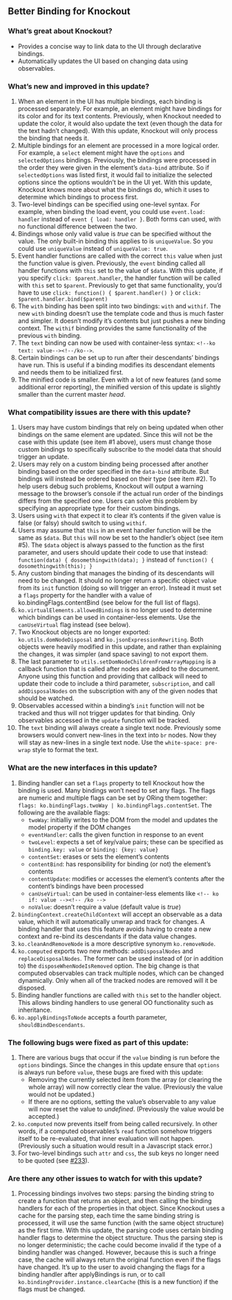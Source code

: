 ## Better Binding for Knockout

### What’s great about Knockout?

* Provides a concise way to link data to the UI through declarative bindings.
* Automatically updates the UI based on changing data using observables.

### What’s new and improved in this update?

1. When an element in the UI has multiple bindings, each binding is processed separately. For example, an element might have bindings for its color and for its text contents. Previously, when Knockout needed to update the color, it would also update the text (even though the data for the text hadn’t changed). With this update, Knockout will only process the binding that needs it.
2. Multiple bindings for an element are processed in a more logical order. For example, a `select` element might have the `options` and `selectedOptions` bindings. Previously, the bindings were processed in the order they were given in the element’s `data-bind` attribute. So if `selectedOptions` was listed first, it would fail to initialize the selected options since the options wouldn’t be in the UI yet. With this update, Knockout knows more about what the bindings do, which it uses to determine which bindings to process first.
3. Two-level bindings can be specified using one-level syntax. For example, when binding the load event, you could use `event.load: handler` instead of `event { load: handler }`. Both forms can used, with no functional difference between the two.
4. Bindings whose only valid value is *true* can be specified without the value. The only built-in binding this applies to is `uniqueValue`. So you could use `uniqueValue` instead of `uniqueValue: true`.
5. Event handler functions are called with the correct `this` value when just the function value is given. Previously, the `event` binding called all handler functions with `this` set to the value of `$data`. With this update, if you specify `click: $parent.handler`, the handler function will be called with `this` set to `$parent`. Previously to get that same functionality, you’d have to use `click: function() { $parent.handler() }` or `click: $parent.handler.bind($parent)`
6. The `with` binding has been split into two bindings: `with` and `withif`. The new `with` binding doesn’t use the template code and thus is much faster and simpler. It doesn’t modify it’s contents but just pushes a new binding context. The `withif` binding provides the same functionality of the previous `with` binding.
7. The `text` binding can now be used with container-less syntax: `<!--ko text: value--><!--/ko-->`.
8. Certain bindings can be set up to run after their descendants’ bindings have run. This is useful if a binding modifies its descendant elements and needs them to be initialized first.
9. The minified code is smaller. Even with a lot of new features (and some additional error reporting), the minified version of this update is slightly smaller than the current master *head*.

### What compatibility issues are there with this update?

1. Users may have custom bindings that rely on being updated when other bindings on the same element are updated. Since this will not be the case with this update (see item #1 above), users must change those custom bindings to specifically subscribe to the model data that should trigger an update.
2. Users may rely on a custom binding being processed after another binding based on the order specified in the `data-bind` attribute. But bindings will instead be ordered based on their type (see item #2). To help users debug such problems, Knockout will output a warning message to the browser’s console if the actual run order of the bindings differs from the specified one. Users can solve this problem by specifying an appropriate type for their custom bindings.
3. Users using `with` that expect it to clear it’s contents if the given value is false (or falsy) should switch to using `withif`.
4. Users may assume that `this` in an event handler function will be the same as `$data`. But `this` will now be set to the handler’s object (see item #5). The `$data` object is always passed to the function as the first parameter, and users should update their code to use that instead: `function(data) { dosomethingwith(data); }` instead of `function() { dosomethingwith(this); }`
5. Any custom binding that manages the binding of its descendants will need to be changed. It should no longer return a specific object value from its `init` function (doing so will trigger an error). Instead it must set a `flags` property for the handler with a value of ko.bindingFlags.contentBind (see below for the full list of flags).
6. `ko.virtualElements.allowedBindings` is no longer used to determine which bindings can be used in container-less elements. Use the `canUseVirtual` flag instead (see below).
7. Two Knockout objects are no longer exported: `ko.utils.domNodeDisposal` and `ko.jsonExpressionRewriting`. Both objects were heavily modified in this update, and rather than explaining the changes, it was simpler (and space saving) to not export them.
8. The last parameter to `utils.setDomNodeChildrenFromArrayMapping` is a callback function that is called after nodes are added to the document. Anyone using this function and providing that callback will need to update their code to include a third parameter, `subscription`, and call `addDisposalNodes` on the subscription with any of the given nodes that should be watched.
9. Observables accessed within a binding’s `init` function will not be tracked and thus will not trigger updates for that binding. Only observables accessed in the `update` function will be tracked.
10. The `text` binding will always create a single text node. Previously some browsers would convert new-lines in the text into `br` nodes. Now they will stay as new-lines in a single text node. Use the `white-space: pre-wrap` style to format the text.

### What are the new interfaces in this update?

1. Binding handler can set a `flags` property to tell Knockout how the binding is used. Many bindings won’t need to set any flags. The flags are numeric and multiple flags can be set by ORing them together: `flags: ko.bindingFlags.twoWay | ko.bindingFlags.contentSet`. The following are the available flags:
   * `twoWay`: initialliy writes to the DOM from the model and updates the model property if the DOM changes
   * `eventHandler`: calls the given function in response to an event
   * `twoLevel`: expects a set of key/value pairs; these can be specified as `binding.key: value` or `binding: {key: value}`
   * `contentSet`: erases or sets the element’s contents
   * `contentBind`: has responsibility for binding (or not) the element’s contents
   * `contentUpdate`: modifies or accesses the element’s contents after the content’s bindings have been processed
   * `canUseVirtual`: can be used in container-less elements like `<!-- ko if: value --><!-- /ko -->`
   * `noValue`: doesn’t require a value (default value is *true*)
2. `bindingContext.createChildContext` will accept an observable as a data value, which it will automatically unwrap and track for changes. A binding handler that uses this feature avoids having to create a new context and re-bind its descendants if the data value changes.
3. `ko.cleanAndRemoveNode` is a more descriptive synonym `ko.removeNode`.
4. `ko.computed` exports two new methods: `addDisposalNodes` and `replaceDisposalNodes`. The former can be used instead of (or in addition to) the `disposeWhenNodeIsRemoved` option. The big change is that computed observables can track multiple nodes, which can be changed dynamically. Only when all of the tracked nodes are removed will it be disposed.
5. Binding handler functions are called with `this` set to the handler object. This allows binding handlers to use general OO functionality such as inheritance.
6. `ko.applyBindingsToNode` accepts a fourth parameter, `shouldBindDescendants`.

### The following bugs were fixed as part of this update:

1. There are various bugs that occur if the `value` binding is run before the `options` bindings. Since the changes in this update ensure that `options` is always run before `value`, these bugs are fixed with this update:
   * Removing the currently selected item from the array (or clearing the whole array) will now correctly clear the value. (Previously the value would not be updated.)
   * If there are no options, setting the value’s observable to any value will now reset the value to *undefined*. (Previously the value would be accepted.)
2. `ko.computed` now prevents itself from being called recursively. In other words, if a computed observables’s `read` function somehow triggers itself to be re-evaluated, that inner evaluation will not happen. (Previously such a situation would result in a Javascript stack error.)
3. For two-level bindings such `attr` and `css`, the sub keys no longer need to be quoted (see [#233](https://github.com/SteveSanderson/knockout/issues/233)).

### Are there any other issues to watch for with this update?

1. Processing bindings involves two steps: parsing the binding string to create a function that returns an object, and then calling the binding handlers for each of the properties in that object. Since Knockout uses a cache for the parsing step, each time the same binding string is processed, it will use the same function (with the same object structure) as the first time. With this update, the parsing code uses certain binding handler flags to determine the object structure. Thus the parsing step is no longer deterministic; the cache could become invalid if the type of a binding handler was changed. However, because this is such a fringe case, the cache will always return the original function even if the flags have changed. It’s up to the user to avoid changing the flags for a binding handler after applyBindings is run, or to call `ko.bindingProvider.instance.clearCache` (this is a new function) if the flags must be changed.
